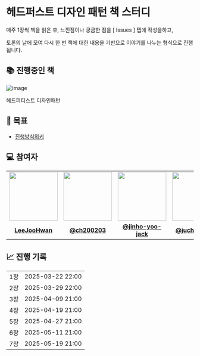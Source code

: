 # 헤드퍼스트 디자인 패턴 책 스터디 
매주 1장씩 책을 읽은 후, 느낀점이나 궁금한 점을 [ Issues ] 탭에 작성을하고,

토론의 날에 모여 다시 한 번 책에 대한 내용을 기반으로 이야기를 나누는 형식으로 진행됩니다.

## 📚 진행중인 책
![image](https://contents.kyobobook.co.kr/sih/fit-in/458x0/pdt/9791162245262.jpg)

헤드퍼티스트 디자인패턴

## 📍 목표

* [진행방식위키](https://github.com/IDIOT-s/object-book-study/wiki/%EC%8A%A4%ED%84%B0%EB%94%94-%EC%A7%84%ED%96%89-%EB%B0%A9%EC%8B%9D)


## 💻 참여자
<table>
 <tr>
    <td align="center"><a href="https://github.com/JHwan96"><img src="https://avatars.githubusercontent.com/JHwan96" width="130px;" alt=""></a></td>
    <td align="center"><a href="https://github.com/ch200203"><img src="https://avatars.githubusercontent.com/ch200203" width="130px;" alt=""></a></td>
    <td align="center"><a href="https://github.com/jinho-yoo-jack"><img src="https://avatars.githubusercontent.com/jinho-yoo-jack" width="130px;" alt=""></a></td>
    <td align="center"><a href="https://github.com/jucheolkang"><img src="https://avatars.githubusercontent.com/jucheolkang" width="130px;" alt=""></a></td>
    <td align="center"><a href="https://github.com/GusersMissin"><img src="https://avatars.githubusercontent.com/GusersMissin" width="130px;" alt=""></a></td>
    <td align="center"><a href="https://github.com/Jwhyee"><img src="https://avatars.githubusercontent.com/Jwhyee" width="130px;" alt=""></a></td>
  </tr>
  <tr>
    <td align="center"><a href="https://github.com/JHwan96"><b>LeeJooHwan</b></a></td>
    <td align="center"><a href="https://github.com/ch200203"><b>@ch200203</b></a></td>
    <td align="center"><a href="https://github.com/jinho-yoo-jack"><b>@jinho-yoo-jack</b></a></td>
    <td align="center"><a href="https://github.com/jucheolkang"><b>@jucheolkang</b></a></td>
    <td align="center"><a href="https://github.com/GusersMissin"><b>@GusersMissin</b></a></td>
    <td align="center"><a href="https://github.com/Jwhyee"><b>@Jwhyee</b></a></td>
  </tr>
</table>


## 📈 진행 기록
<table>
  <tr>
    <td>1장</td>
    <td>2025-03-22 22:00</td>
  </tr>
  <tr>
    <td>2장</td>
    <td>2025-03-29 22:00</td>
  </tr>
  <tr>
    <td>3장</td>
    <td>2025-04-09 21:00</td>
  </tr>
  <tr>
    <td>4장</td>
    <td>2025-04-19 21:00</td>
  </tr>
  <tr>
    <td>5장</td>
    <td>2025-04-27 21:00</td>
  </tr>
  <tr>
    <td>6장</td>
    <td>2025-05-11 21:00</td>
  </tr>
 <tr>
    <td>7장</td>
    <td>2025-05-19 21:00</td>
  </tr>
</table>
